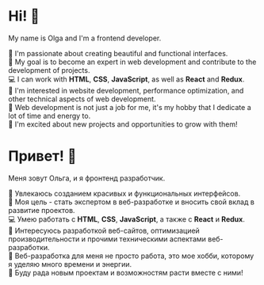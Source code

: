 # Hi! 👋

My name is Olga and I'm a frontend developer.

🌟 I'm passionate about creating beautiful and functional interfaces.  
🎯 My goal is to become an expert in web development and contribute to the development of projects.  
💻 I can work with **HTML**, **CSS**, **JavaScript**, as well as **React** and **Redux**.  
🚀 I'm interested in website development, performance optimization, and other technical aspects of web development.  
🌺 Web development is not just a job for me, it's my hobby that I dedicate a lot of time and energy to.  
🌟 I'm excited about new projects and opportunities to grow with them!

# Привет! 👋

Меня зовут Ольга, и я фронтенд разработчик.

🌟 Увлекаюсь созданием красивых и функциональных интерфейсов.  
🎯 Моя цель - стать экспертом в веб-разработке и вносить свой вклад в развитие проектов.  
💻 Умею работать с **HTML**, **CSS**, **JavaScript**, а также с **React** и **Redux**.  
🚀 Интересуюсь разработкой веб-сайтов, оптимизацией производительности и прочими техническими аспектами веб-разработки.  
🌺 Веб-разработка для меня не просто работа, это мое хобби, которому я уделяю много времени и энергии.  
🌟 Буду рада новым проектам и возможностям расти вместе с ними!  
